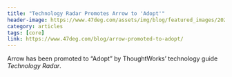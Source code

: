 ```yaml
---
title: "Technology Radar Promotes Arrow to 'Adopt'"
header-image: https://www.47deg.com/assets/img/blog/featured_images/2020-10-28-arrow-promoted-to-adopt.jpg
category: articles
tags: [core]
link: https://www.47deg.com/blog/arrow-promoted-to-adopt/
---
```


Arrow has been promoted to “Adopt” by ThoughtWorks’ technology guide *Technology Radar*.
